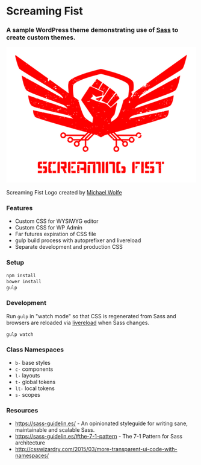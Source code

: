 # Screaming Fist

### A sample WordPress theme demonstrating use of [Sass](https://sass-lang.com) to create custom themes.

![Screaming Fist Logo created by [Michael Wolfe](http://www.wolfecreativedesign.com/#/screaming-fist/)](./screaming-fist-logo.png)

Screaming Fist Logo created by [Michael Wolfe](http://www.wolfecreativedesign.com/#/screaming-fist/)

### Features

* Custom CSS for WYSIWYG editor
* Custom CSS for WP Admin
* Far futures expiration of CSS file
* gulp build process with autoprefixer and livereload
* Separate development and production CSS

### Setup

```
npm install
bower install
gulp
```

### Development

Run `gulp` in "watch mode" so that CSS is regenerated from Sass and browsers are reloaded via [livereload](http://livereload.com/extensions/) when Sass changes.
```
gulp watch
```

### Class Namespaces

* `b-` base styles
* `c-` components
* `l-` layouts
* `t-` global tokens
* `lt-` local tokens
* `s-` scopes

### Resources

* <https://sass-guidelin.es/> - An opinionated styleguide for writing sane, maintainable and scalable Sass.
* <https://sass-guidelin.es/#the-7-1-pattern> - The 7-1 Pattern for Sass architecture
* <http://csswizardry.com/2015/03/more-transparent-ui-code-with-namespaces/>

